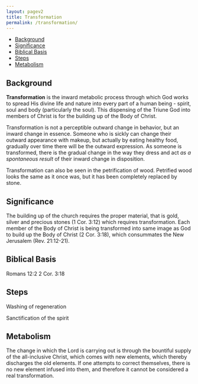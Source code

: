 ```yaml
---
layout: pagev2
title: Transformation
permalink: /transformation/
---
```

- [Background](#background)
- [Significance](#significance)
- [Biblical Basis](#biblical-basis)
- [Steps](#steps)
- [Metabolism](#metabolism)

## Background

**Transformation** is the inward metabolic process through which God works to spread His divine life and nature into every part of a human being - spirit, soul and body (particularly the soul). This dispensing of the Triune God into members of Christ is for the building up of the Body of Christ.

Transformation is not a perceptible outward change in behavior, but an inward change in essence. Someone who is sickly can change their outward appearance with makeup, but actually by eating healthy food, gradually over time there will be the outward expression. As someone is transformed, there is the gradual change in the way they dress and act *as a spontaneous result* of their inward change in disposition.

Transformation can also be seen in the petrification of wood. Petrified wood looks the same as it once was, but it has been completely replaced by stone. 

## Significance

The building up of the church requires the proper material, that is gold, silver and precious stones (1 Cor. 3:12) which requires transformation. Each member of the Body of Christ is being transformed into same image as God to build up the Body of Christ (2 Cor. 3:18), which consummates the New Jerusalem (Rev. 21:12-21).

## Biblical Basis

Romans 12:2
2 Cor. 3:18

## Steps

Washing of regeneration

Sanctification of the spirit

## Metabolism

The change in which the Lord is carrying out is through the bountiful supply of the all-inclusive Christ, which comes with new elements, which thereby discharges the old elements. If one attempts to correct themselves, there is no new element infused into them, and therefore it cannot be considered a real transformation.